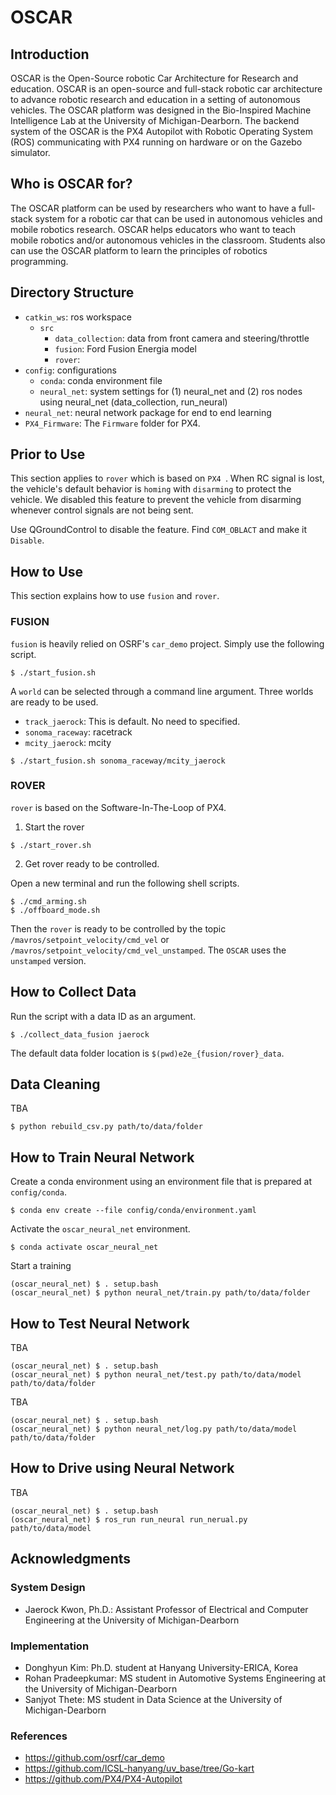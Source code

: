 # OSCAR

## Introduction

OSCAR is the Open-Source robotic Car Architecture for Research and education. OSCAR is an open-source and full-stack robotic car architecture to advance robotic research and education in a setting of autonomous vehicles.
The OSCAR platform was designed in the Bio-Inspired Machine Intelligence Lab at the University of Michigan-Dearborn. 
The backend system of the OSCAR is the PX4 Autopilot with Robotic Operating System (ROS) communicating with PX4 running on hardware or on the Gazebo simulator. 

## Who is OSCAR for?

The OSCAR platform can be used by researchers who want to have a full-stack system for a robotic car that can be used in autonomous vehicles and mobile robotics research.
OSCAR helps educators who want to teach mobile robotics and/or autonomous vehicles in the classroom. 
Students also can use the OSCAR platform to learn the principles of robotics programming.

## Directory Structure
- `catkin_ws`: ros workspace
  - `src`
    - `data_collection`: data from front camera and steering/throttle
    - `fusion`: Ford Fusion Energia model
    - `rover`: 
- `config`: configurations
  - `conda`: conda environment file
  - `neural_net`: system settings for (1) neural_net and (2) ros nodes using neural_net (data_collection, run_neural) 
- `neural_net`: neural network package for end to end learning
- `PX4_Firmware`: The `Firmware` folder for PX4.

## Prior to Use

This section applies to `rover` which is based on `PX4 `. When RC signal is lost, the vehicle's default behavior is `homing` with `disarming` to protect the vehicle. 
We disabled this feature to prevent the vehicle from disarming whenever control signals are not being sent.

Use QGroundControl to disable the feature. Find `COM_OBLACT` and make it `Disable`.

## How to Use

This section explains how to use `fusion` and `rover`.

### FUSION

`fusion` is heavily relied on OSRF's `car_demo` project. Simply use the following script.

```
$ ./start_fusion.sh 
```

A `world` can be selected through a command line argument. Three worlds are ready to be used.
- `track_jaerock`: This is default. No need to specified.
- `sonoma_raceway`: racetrack
- `mcity_jaerock`: mcity

```
$ ./start_fusion.sh sonoma_raceway/mcity_jaerock
```

### ROVER 

`rover` is based on the Software-In-The-Loop of PX4.

1. Start the rover

```
$ ./start_rover.sh
```

2. Get rover ready to be controlled.

Open a new terminal and run the following shell scripts.
```
$ ./cmd_arming.sh
$ ./offboard_mode.sh
```

Then the `rover` is ready to be controlled by the topic `/mavros/setpoint_velocity/cmd_vel` or `/mavros/setpoint_velocity/cmd_vel_unstamped`. The `OSCAR` uses the `unstamped` version.

## How to Collect Data

Run the script with a data ID as an argument.
```
$ ./collect_data_fusion jaerock
```

The default data folder location is `$(pwd)e2e_{fusion/rover}_data`.

## Data Cleaning

TBA

```
$ python rebuild_csv.py path/to/data/folder
```

## How to Train Neural Network

Create a conda environment using an environment file that is prepared at `config/conda`.
```
$ conda env create --file config/conda/environment.yaml
```

Activate the `oscar_neural_net` environment. 
```
$ conda activate oscar_neural_net
```

Start a training
```
(oscar_neural_net) $ . setup.bash
(oscar_neural_net) $ python neural_net/train.py path/to/data/folder
```

## How to Test Neural Network

TBA
```
(oscar_neural_net) $ . setup.bash
(oscar_neural_net) $ python neural_net/test.py path/to/data/model path/to/data/folder
```

TBA
```
(oscar_neural_net) $ . setup.bash
(oscar_neural_net) $ python neural_net/log.py path/to/data/model path/to/data/folder
```

## How to Drive using Neural Network

TBA
```
(oscar_neural_net) $ . setup.bash
(oscar_neural_net) $ ros_run run_neural run_nerual.py path/to/data/model 
```

## Acknowledgments

### System Design

- Jaerock Kwon, Ph.D.: Assistant Professor of Electrical and Computer Engineering at the University of Michigan-Dearborn

### Implementation

- Donghyun Kim: Ph.D. student at Hanyang University-ERICA, Korea
- Rohan Pradeepkumar: MS student in Automotive Systems Engineering at the University of Michigan-Dearborn
- Sanjyot Thete: MS student in Data Science at the University of Michigan-Dearborn

### References

- https://github.com/osrf/car_demo
- https://github.com/ICSL-hanyang/uv_base/tree/Go-kart
- https://github.com/PX4/PX4-Autopilot